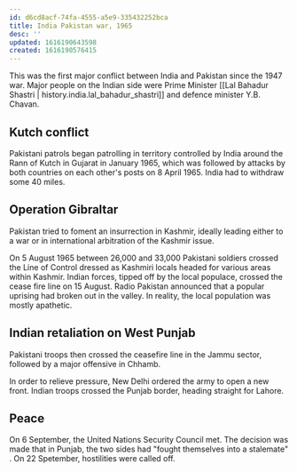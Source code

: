```yaml
---
id: d6cd8acf-74fa-4555-a5e9-335432252bca
title: India Pakistan war, 1965
desc: ''
updated: 1616190643598
created: 1616190576415
---
```


This was the first major conflict between India and Pakistan since the 1947 war.
Major people on the Indian side were Prime Minister [[Lal Bahadur Shastri | history.india.lal_bahadur_shastri]]
and defence minister Y.B. Chavan.

## Kutch conflict

Pakistani patrols began patrolling in territory controlled by India around the Rann of Kutch in Gujarat
in January 1965, which was followed by attacks by both countries on each other's posts on 8 April 1965.
India had to withdraw some 40 miles.

## Operation Gibraltar

Pakistan tried to foment an insurrection in Kashmir, ideally leading either to a war or in international
arbitration of the Kashmir issue.

On 5 August 1965 between 26,000 and 33,000 Pakistani soldiers crossed the Line of Control dressed as Kashmiri
locals headed for various areas within Kashmir. Indian forces, tipped off by the local populace,
crossed the cease fire line on 15 August. Radio Pakistan announced that a popular uprising had broken out
in the valley. In reality, the local population was mostly apathetic.

## Indian retaliation on West Punjab

Pakistani troops then crossed the ceasefire line in the Jammu sector, followed by a major offensive in Chhamb.

In order to relieve pressure, New Delhi ordered the army to open a new front. Indian troops crossed the
Punjab border, heading straight for Lahore.

## Peace

On 6 September, the United Nations Security Council met. The decision was made that in Punjab, the two sides
had "fought themselves into a stalemate" . On 22 Spetember, hostilities were called off.
